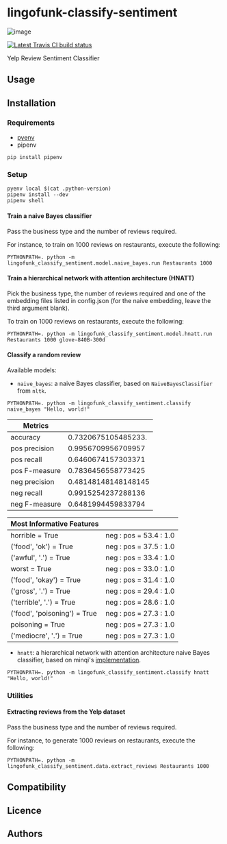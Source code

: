 lingofunk-classify-sentiment
============================

![image](https://img.shields.io/pypi/v/lingofunk-classify-sentiment.svg%0A%20:target:%20https://pypi.python.org/pypi/lingofunk-classify-sentiment%0A%20:alt:%20Latest%20PyPI%20version)

[![Latest Travis CI build status](-.png)](-)

Yelp Review Sentiment Classifier

Usage
-----

Installation
------------

### Requirements
- [pyenv](https://github.com/pyenv/pyenv)
- pipenv

```shell
pip install pipenv
```
### Setup

```shell
pyenv local $(cat .python-version)
pipenv install --dev
pipenv shell
```

#### Train a naive Bayes classifier

Pass the business type and the number of reviews required.

For instance, to train on 1000 reviews on restaurants, execute the following:

```shell
PYTHONPATH=. python -m lingofunk_classify_sentiment.model.naive_bayes.run Restaurants 1000
```

#### Train a hierarchical network with attention architecture (HNATT)

Pick the business type, the number of reviews required and one of the embedding files listed in config.json (for the naive embedding, leave the third argument blank).

To train on 1000 reviews on restaurants, execute the following:

```shell
PYTHONPATH=. python -m lingofunk_classify_sentiment.model.hnatt.run Restaurants 1000 glove-840B-300d
```

#### Classify a random review

Available models:

  - `naive_bayes`: a naive Bayes classifier, based on `NaiveBayesClassifier` from `nltk`.

```shell
PYTHONPATH=. python -m lingofunk_classify_sentiment.classify naive_bayes "Hello, world!"
```

| Metrics       |                     |
| ------------- | ------------------- |
| accuracy      | 0.7320675105485233. |
| pos precision | 0.9956709956709957  |
| pos recall    | 0.6460674157303371  |
| pos F-measure | 0.7836456558773425  |
| neg precision | 0.48148148148148145 |
| neg recall    | 0.9915254237288136  |
| neg F-measure | 0.6481994459833794  |

| Most Informative Features    |                               |
| ---------------------------- | ----------------------------- |
| horrible = True              | neg : pos    =     53.4 : 1.0 |
| ('food', 'ok') = True        | neg : pos    =     37.5 : 1.0 |
| ('awful', '.') = True        | neg : pos    =     33.4 : 1.0 |
| worst = True                 | neg : pos    =     33.0 : 1.0 |
| ('food', 'okay') = True      | neg : pos    =     31.4 : 1.0 |
| ('gross', '.') = True        | neg : pos    =     29.4 : 1.0 |
| ('terrible', '.') = True     | neg : pos    =     28.6 : 1.0 |
| ('food', 'poisoning') = True | neg : pos    =     27.3 : 1.0 |
| poisoning = True             | neg : pos    =     27.3 : 1.0 |
| ('mediocre', '.') = True     | neg : pos    =     27.3 : 1.0 |

  - `hnatt`: a hierarchical network with attention architecture naive Bayes classifier, based on minqi's [implementation](https://github.com/minqi/hnatt).

```shell
PYTHONPATH=. python -m lingofunk_classify_sentiment.classify hnatt "Hello, world!"
```

### Utilities
#### Extracting reviews from the Yelp dataset

Pass the business type and the number of reviews required.

For instance, to generate 1000 reviews on restaurants, execute the following:

```shell
PYTHONPATH=. python -m lingofunk_classify_sentiment.data.extract_reviews Restaurants 1000
```


Compatibility
-------------

Licence
-------

Authors
-------